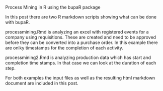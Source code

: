 Process Mining in R using the bupaR package

In this post there are two R markdown scripts showing what can be done with bupaR.

processmining.Rmd is analyzing an excel with registered events for a company using requisitions.
These are created and need to be approved before they can be converted into a purchase order.
In this example there are onlky timestamps for the completion of each activity.

processmining2.Rmd is analyzing production data which has start and completion time stamps.
In that case we can look at the duration of each step.

For both examples the input files as well as the resulting html markdown document are included in this post.


 

